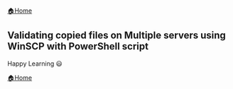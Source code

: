 [:house:Home](https://github.com/debbiswal/Articles)  

## Validating copied files on Multiple servers using WinSCP with PowerShell script  


Happy Learning :smiley:  

[:house:Home](https://github.com/debbiswal/Articles)
